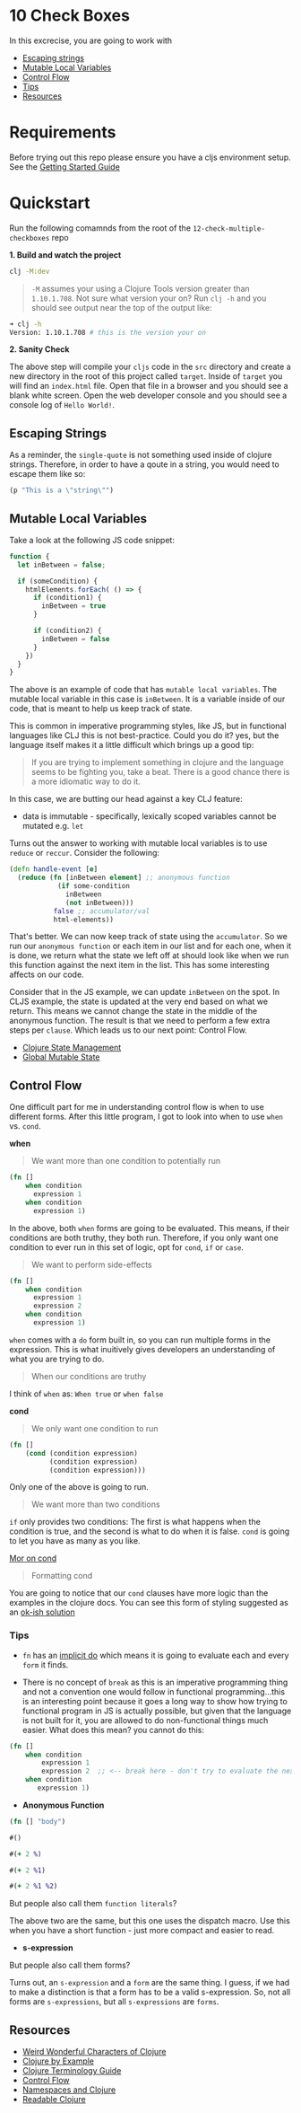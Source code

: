 # 10 Check Boxes

In this excrecise, you are going to work with

- [Escaping strings](#escaping-strings)
- [Mutable Local Variables](#mutable-local-variables)
- [Control Flow](#control-flow)
- [Tips](#tips)
- [Resources](#resources)

# Requirements

Before trying out this repo please ensure you have a cljs environment setup. See the [Getting Started Guide](https://github.com/tkjone/clojurescript-30#getting-started)

# Quickstart

Run the following comamnds from the root of the `12-check-multiple-checkboxes` repo

**1. Build and watch the project**

```bash
clj -M:dev
```

> `-M` assumes your using a Clojure Tools version greater than `1.10.1.708`.  Not sure what version your on?  Run `clj -h` and you should see output near the top of the output like:

```bash
➜ clj -h
Version: 1.10.1.708 # this is the version your on
```

**2. Sanity Check**

The above step will compile your `cljs` code in the `src` directory and create a new directory in the root of this project called `target`. Inside of `target` you will find an `index.html` file. Open that file in a browser and you should see a blank white screen. Open the web developer console and you should see a console log of `Hello World!`.

## Escaping Strings

As a reminder, the `single-quote` is not something used inside of clojure strings. Therefore, in order to have a qoute in a string, you would need to escape them like so:

```clojure
(p "This is a \"string\"")
```

## Mutable Local Variables

Take a look at the following JS code snippet:

```javascript
function {
  let inBetween = false;

  if (someCondition) {
    htmlElements.forEach( () => {
      if (condition1) {
        inBetween = true
      }

      if (condition2) {
        inBetween = false
      }
    })
  }
}
```

The above is an example of code that has `mutable local variables`. The mutable local variable in this case is `inBetween`. It is a variable inside of our code, that is meant to help us keep track of state.

This is common in imperative programming styles, like JS, but in functional languages like CLJ this is not best-practice. Could you do it? yes, but the language itself makes it a little difficult which brings up a good tip:

> If you are trying to implement something in clojure and the language seems to be fighting you, take a beat. There is a good chance there is a more idiomatic way to do it.

In this case, we are butting our head against a key CLJ feature:

- data is immutable - specifically, lexically scoped variables cannot be mutated e.g. `let`

Turns out the answer to working with mutable local variables is to use `reduce` or `reccur`. Consider the following:

```clojure
(defn handle-event [e]
  (reduce (fn [inBetween element] ;; anonymous function
            (if some-condition
              inBetween
              (not inBetween)))
           false ;; accumulator/val
           html-elements))
```

That's better. We can now keep track of state using the `accumulator`. So we run our `anonymous function` or each item in our list and for each one, when it is done, we return what the state we left off at should look like when we run this function against the next item in the list. This has some interesting affects on our code.

Consider that in the JS example, we can update `inBetween` on the spot. In CLJS example, the state is updated at the very end based on what we return. This means we cannot change the state in the middle of the anonymous function. The result is that we need to perform a few extra steps per `clause`. Which leads us to our next point: Control Flow.

- [Clojure State Management](http://blog.jayfields.com/2011/04/clojure-state-management.html)
- [Global Mutable State](http://www.lispcast.com/global-mutable-state)

## Control Flow

One difficult part for me in understanding control flow is when to use different forms. After this little program, I got to look into when to use `when` vs. `cond`.

**when**

> We want more than one condition to potentially run

```clojure
(fn []
    when condition
      expression 1
    when condition
      expression 1)
```

In the above, both `when` forms are going to be evaluated. This means, if their conditions are both truthy, they both run. Therefore, if you only want one condition to ever run in this set of logic, opt for `cond`, `if` or `case`.

> We want to perform side-effects

```clojure
(fn []
    when condition
      expression 1
      expression 2
    when condition
      expression 1)
```

`when` comes with a `do` form built in, so you can run multiple forms in the expression. This is what inuitively gives developers an understanding of what you are trying to do.

> When our conditions are truthy

I think of `when` as: `When true` or `when false`

**cond**

> We only want one condition to run

```clojure
(fn []
    (cond (condition expression)
          (condition expression)
          (condition expression)))
```

Only one of the above is going to run.

> We want more than two conditions

`if` only provides two conditions: The first is what happens when the condition is true, and the second is what to do when it is false. `cond` is going to let you have as many as you like.

[Mor on cond](http://www.matthewboston.com/blog/understanding-clojure-cond-and-condp/)

> Formatting cond

You are going to notice that our `cond` clauses have more logic than the examples in the clojure docs. You can see this form of styling suggested as an [ok-ish solution](https://github.com/bbatsov/clojure-style-guide#shor-forms-in-cond)

### Tips

- `fn` has an [implicit do](http://clojure-doc.org/articles/language/glossary.html#implicit-do) which means it is going to evaluate each and every `form` it finds.

- There is no concept of `break` as this is an imperative programming thing and not a convention one would follow in functional programming...this is an interesting point because it goes a long way to show how trying to functional program in JS is actually possible, but given that the language is not built for it, you are allowed to do non-functional things much easier. What does this mean? you cannot do this:

```clojure
(fn []
    when condition
        expression 1
        expression 2  ;; <-- break here - don't try to evaluate the next when
    when condition
       expression 1)
```

- **Anonymous Function**

```clojure
(fn [] "body")

#()

#(+ 2 %)

#(+ 2 %1)

#(+ 2 %1 %2)
```

But people also call them `function literals`?

The above two are the same, but this one uses the dispatch macro. Use this when you have a short function - just more compact and easier to read.

- **s-expression**

But people also call them forms?

Turns out, an `s-expression` and a `form` are the same thing. I guess, if we had to make a distinction is that a form has to be a valid s-expression. So, not all forms are `s-expressions`, but all `s-expressions` are `forms`.

## Resources

- [Weird Wonderful Characters of Clojure](https://yobriefca.se/blog/2014/05/19/the-weird-and-wonderful-characters-of-clojure/)
- [Clojure by Example](https://kimh.github.io/clojure-by-example/#if)
- [Clojure Terminology Guide](http://clojure-doc.org/articles/language/glossary.html)
- [Control Flow](https://practicalli.github.io/clojure/basic-clojure/control-flow.html)
- [Namespaces and Clojure](https://stuartsierra.com/2016/clojure-how-to-ns.html)
- [Readable Clojure](http://tonsky.me/blog/readable-clojure/)
